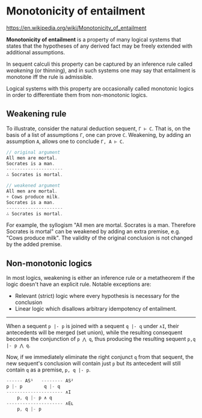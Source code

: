 # Monotonicity of entailment

https://en.wikipedia.org/wiki/Monotonicity_of_entailment

**Monotonicity of entailment** is a property of many logical systems that states that the hypotheses of any derived fact may be freely extended with additional assumptions.

In sequent calculi this property can be captured by an inference rule called *weakening* (or thinning), and in such systems one may say that entailment is monotone iff the rule is admissible.

Logical systems with this property are occasionally called monotonic logics in order to differentiate them from non-monotonic logics.

## Weakening rule

To illustrate, consider the natural deduction sequent, `Γ ⊢ C`. That is, on the basis of a list of assumptions `Γ`, one can prove `C`. Weakening, by adding an assumption `A`, allows one to conclude `Γ, A ⊢ C`.

```js
// original argument
All men are mortal.
Socrates is a man.
---------------------
∴ Socrates is mortal.

// weakened argument
All men are mortal.
+ Cows produce milk.
Socrates is a man.
---------------------
∴ Socrates is mortal.
```

For example, the syllogism "All men are mortal. Socrates is a man. Therefore Socrates is mortal" can be weakened by adding an extra premise, e.g. "Cows produce milk". The validity of the original conclusion is not changed by the added premise.

## Non-monotonic logics

In most logics, weakening is either an inference rule or a metatheorem if the logic doesn't have an explicit rule. Notable exceptions are:
- Relevant (strict) logic where every hypothesis is necessary for the conclusion
- Linear logic which disallows arbitrary idempotency of entailment.


---

When a sequent `p |- p` is joined with a sequent `q |- q` under `∧I`, their antecedents will be merged (set union), while the resulting consequent becomes the conjunction of `p ⋀ q`, thus producing the resulting sequent `p,q |- p ⋀ q`.

Now, if we immediately eliminate the right conjunct `q` from that sequent, the new sequent's conclusion will contain just `p` but its antecedent will still contain `q` as a premise, `p, q |- p`.

```js
------ AS¹   -------- AS²
p |- p        q |- q
--------------------- ∧I
    p, q |- p ∧ q
--------------------- ∧Eʟ
    p, q |- p
```
